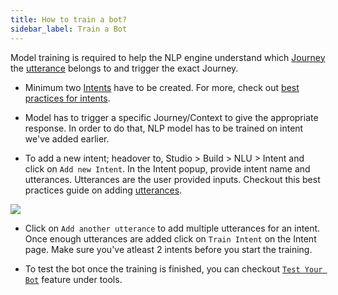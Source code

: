 ```yaml
---
title: How to train a bot?
sidebar_label: Train a Bot
---
```


Model training is required to help the NLP engine understand which [Journey](https://docs.yellow.ai/docs/platform_concepts/studio/build/journeys) the [utterance](https://www.youtube.com/watch?v=SKkZCFXDy30) belongs
to and trigger the exact Journey.

- Minimum two [Intents](https://docs.yellow.ai/docs/platform_concepts/studio/train/intents) have to be created. For more, check out [best practices for intents](https://docs.yellow.ai/docs/platform_concepts/studio/train/intents#utterance--journey-best-practices).

- Model has to trigger a specific Journey/Context to give the appropriate response. In order to do that, NLP model has to be trained on intent we've added earlier.

- To add a new intent; headover to, Studio > Build > NLU > Intent and click on `Add new Intent`. In the Intent popup, provide intent name and utterances. Utterances are the user provided inputs. Checkout this best practices guide on adding [utterances](https://docs.yellow.ai/docs/platform_concepts/studio/train/intents#utterance--journey-best-practices).

![](https://i.imgur.com/3TIMeld.png)

- Click on `Add another utterance` to add multiple utterances for an intent. Once enough utterances are added click on `Train Intent` on the Intent page. Make sure you've atleast 2 intents before you start the training.

- To test the bot once the training is finished, you can checkout [`Test Your Bot`](https://docs.yellow.ai/docs/platform_concepts/studio/train/intents#testing) feature under tools.